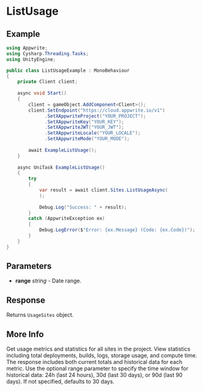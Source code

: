 # ListUsage

## Example

```csharp
using Appwrite;
using Cysharp.Threading.Tasks;
using UnityEngine;

public class ListUsageExample : MonoBehaviour
{
    private Client client;
    
    async void Start()
    {
        client = gameObject.AddComponent<Client>();
        client.SetEndpoint("https://cloud.appwrite.io/v1")
              .SetXAppwriteProject("YOUR_PROJECT");
              .SetXAppwriteKey("YOUR_KEY");
              .SetXAppwriteJWT("YOUR_JWT");
              .SetXAppwriteLocale("YOUR_LOCALE");
              .SetXAppwriteMode("YOUR_MODE");
        
        await ExampleListUsage();
    }
    
    async UniTask ExampleListUsage()
    {
        try
        {
            var result = await client.Sites.ListUsageAsync(
            );
            
            Debug.Log("Success: " + result);
        }
        catch (AppwriteException ex)
        {
            Debug.LogError($"Error: {ex.Message} (Code: {ex.Code})");
        }
    }
}
```

## Parameters

- **range** *string* - Date range.

## Response

Returns `UsageSites` object.
## More Info

Get usage metrics and statistics for all sites in the project. View statistics including total deployments, builds, logs, storage usage, and compute time. The response includes both current totals and historical data for each metric. Use the optional range parameter to specify the time window for historical data: 24h (last 24 hours), 30d (last 30 days), or 90d (last 90 days). If not specified, defaults to 30 days.
